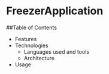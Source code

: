 # FreezerApplication

##Table of Contents

* Features
* Technologies
  * Languages used and tools
  * Architecture
* Usage
